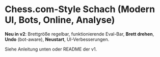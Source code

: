 # Chess.com-Style Schach (Modern UI, Bots, Online, Analyse)

**Neu in v2**: Brettgröße regelbar, funktionierende Eval-Bar, **Brett drehen**, **Undo** (bot-aware), **Neustart**, UI-Verbesserungen.

Siehe Anleitung unten oder README der v1.
